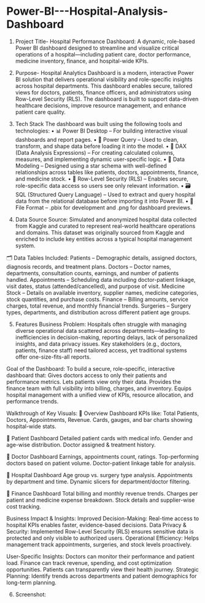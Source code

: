 # Power-BI---Hospital-Analysis-Dashboard

1. Project Title-
Hospital Performance Dashboard:
A dynamic, role-based Power BI dashboard designed to streamline and visualize critical operations of a hospital—including patient care, doctor performance, medicine inventory, finance, and hospital-wide KPIs.

2. Purpose-
Hospital Analytics Dashboard is a modern, interactive Power BI solution that delivers operational visibility and role-specific insights across hospital departments. This dashboard enables secure, tailored views for doctors, patients, finance officers, and administrators using Row-Level Security (RLS). The dashboard is built to support data-driven healthcare decisions, improve resource management, and enhance patient care quality.

3. Tech Stack
The dashboard was built using the following tools and technologies:
• 📊 Power BI Desktop – For building interactive visual dashboards and report pages.
• 📂 Power Query – Used to clean, transform, and shape data before loading it into the model.
• 🧠 DAX (Data Analysis Expressions) – For creating calculated columns, measures, and implementing dynamic user-specific logic.
• 📝 Data Modeling – Designed using a star schema with well-defined relationships across tables like patients, doctors, appointments, finance, and medicine stock.
• 🔐 Row-Level Security (RLS) – Enables secure, role-specific data access so users see only relevant information.
• 🗃️ SQL (Structured Query Language) – Used to extract and query hospital data from the relational database before importing it into Power BI.
• 📁 File Format – .pbix for development and .png for dashboard previews.

4. Data Source
Source: Simulated and anonymized hospital data collected from Kaggle and curated to represent real-world healthcare operations and domains.
This dataset was originally sourced from Kaggle and enriched to include key entities across a typical hospital management system.

🗂️ Data Tables Included:
Patients – Demographic details, assigned doctors, diagnosis records, and treatment plans.
Doctors – Doctor names, departments, consultation counts, earnings, and number of patients handled.
Appointments – Scheduling data including doctor-patient linkage, visit dates, status (attended/cancelled), and purpose of visit.
Medicine Stock – Details on available inventory, supplier names, medicine categories, stock quantities, and purchase costs.
Finance – Billing amounts, service charges, total revenue, and monthly financial trends.
Surgeries – Surgery types, departments, and distribution across different patient age groups.

5. Features
Business Problem:
Hospitals often struggle with managing diverse operational data scattered across departments—leading to inefficiencies in decision-making, reporting delays, lack of personalized insights, and data privacy issues. Key stakeholders (e.g., doctors, patients, finance staff) need tailored access, yet traditional systems offer one-size-fits-all reports.

Goal of the Dashboard:
To build a secure, role-specific, interactive dashboard that:
Gives doctors access to only their patients and performance metrics.
Lets patients view only their data.
Provides the finance team with full visibility into billing, charges, and inventory.
Equips hospital management with a unified view of KPIs, resource allocation, and performance trends.

Walkthrough of Key Visuals:
🔹 Overview Dashboard
KPIs like: Total Patients, Doctors, Appointments, Revenue.
Cards, gauges, and bar charts showing hospital-wide stats.

🔹 Patient Dashboard
Detailed patient cards with medical info.
Gender and age-wise distribution.
Doctor assigned & treatment history.

🔹 Doctor Dashboard
Earnings, appointments count, ratings.
Top-performing doctors based on patient volume.
Doctor-patient linkage table for analysis.

🔹 Hospital Dashboard
Age group vs. surgery type analysis.
Appointments by department and time.
Dynamic slicers for department/doctor filtering.

🔹 Finance Dashboard
Total billing and monthly revenue trends.
Charges per patient and medicine expense breakdown.
Stock details and supplier-wise cost tracking.

Business Impact & Insights:
Improved Decision-Making: Real-time access to hospital KPIs enables faster, evidence-based decisions.
Data Privacy & Security: Implemented Row-Level Security (RLS) ensures sensitive data is protected and only visible to authorized users.
Operational Efficiency: Helps management track appointments, surgeries, and stock levels proactively.

User-Specific Insights:
Doctors can monitor their performance and patient load.
Finance can track revenue, spending, and cost optimization opportunities.
Patients can transparently view their health journey.
Strategic Planning: Identify trends across departments and patient demographics for long-term planning.

6. Screenshot: 





